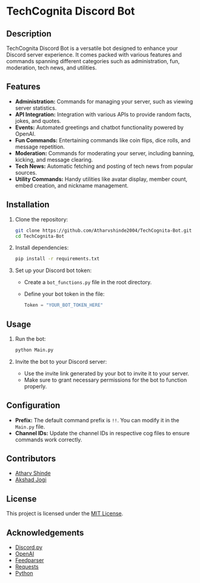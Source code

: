 # TechCognita Discord Bot

## Description

TechCognita Discord Bot is a versatile bot designed to enhance your Discord server experience. It comes packed with various features and commands spanning different categories such as administration, fun, moderation, tech news, and utilities.

## Features

- **Administration:** Commands for managing your server, such as viewing server statistics.
- **API Integration:** Integration with various APIs to provide random facts, jokes, and quotes.
- **Events:** Automated greetings and chatbot functionality powered by OpenAI.
- **Fun Commands:** Entertaining commands like coin flips, dice rolls, and message repetition.
- **Moderation:** Commands for moderating your server, including banning, kicking, and message clearing.
- **Tech News:** Automatic fetching and posting of tech news from popular sources.
- **Utility Commands:** Handy utilities like avatar display, member count, embed creation, and nickname management.

## Installation

1. Clone the repository:

   ```bash
   git clone https://github.com/Atharvshinde2004/TechCognita-Bot.git
   cd TechCognita-Bot
   ```

2. Install dependencies:

   ```bash
   pip install -r requirements.txt
   ```

3. Set up your Discord bot token:
   - Create a `bot_functions.py` file in the root directory.
   - Define your bot token in the file:

     ```python
     Token = "YOUR_BOT_TOKEN_HERE"
     ```

## Usage

1. Run the bot:

   ```bash
   python Main.py
   ```

2. Invite the bot to your Discord server:
   - Use the invite link generated by your bot to invite it to your server.
   - Make sure to grant necessary permissions for the bot to function properly.

## Configuration

- **Prefix:** The default command prefix is `!!`. You can modify it in the `Main.py` file.
- **Channel IDs:** Update the channel IDs in respective cog files to ensure commands work correctly.

## Contributors

- [Atharv Shinde](https://github.com/Atharvshinde2004)
- [Akshad Jogi](https://github.com/contributor1)

## License

This project is licensed under the [MIT License](LICENSE).

## Acknowledgements

- [Discord.py](https://github.com/Rapptz/discord.py)
- [OpenAI](https://openai.com/)
- [Feedparser](https://github.com/kurtmckee/feedparser)
- [Requests](https://github.com/psf/requests)
- [Python](https://www.python.org/)
